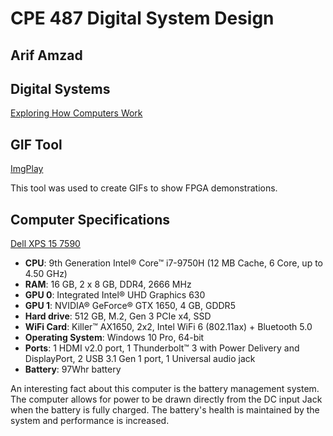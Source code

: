 # CPE 487 Digital System Design
## Arif Amzad

## Digital Systems
[Exploring How Computers Work](https://youtu.be/QZwneRb-zqA)

## GIF Tool
[ImgPlay](https://imgplay.net/index.html)

This tool was used to create GIFs to show FPGA demonstrations.

## Computer Specifications
[Dell XPS 15 7590](https://www.dell.com/en-is/shop/cty/pdp/spd/xps-15-7590-laptop)
* **CPU**: 9th Generation Intel® Core™ i7-9750H (12 MB Cache, 6 Core, up to 4.50 GHz)
* **RAM**: 16 GB, 2 x 8 GB, DDR4, 2666 MHz 
* **GPU 0**: Integrated Intel® UHD Graphics 630
* **GPU 1**: NVIDIA® GeForce® GTX 1650, 4 GB, GDDR5
* **Hard drive**: 512 GB, M.2, Gen 3 PCIe x4, SSD
* **WiFi Card**: Killer™ AX1650, 2x2, Intel WiFi 6 (802.11ax) + Bluetooth 5.0
* **Operating System**: Windows 10 Pro, 64-bit
* **Ports**: 1 HDMI v2.0 port, 1 Thunderbolt™ 3 with Power Delivery and DisplayPort, 2 USB 3.1 Gen 1 port, 1 Universal audio jack
* **Battery**: 97Whr battery

An interesting fact about this computer is the battery management system. The computer allows for power to be drawn directly from the DC input Jack when the battery is fully charged. The battery's health is maintained by the system and performance is increased. 
